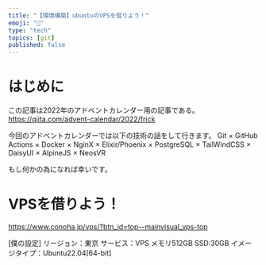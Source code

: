 ```yaml
---
title: "【環境構築】ubuntuのVPSを借りよう！"
emoji: "🎉"
type: "tech"
topics: [git]
published: false
---
```

# はじめに
この記事は2022年のアドベントカレンダー用の記事である。
https://qiita.com/advent-calendar/2022/frick

今回のアドベントカレンダーでは以下の技術の話をして行きます。
Git × GitHub Actions × Docker × NginX ×
Elixir/Phoenix × PostgreSQL × TailWindCSS × DaisyUI × AlpineJS × 
NeosVR

もし何かの為になれば幸いです。

# VPSを借りよう！

https://www.conoha.jp/vps/?btn_id=top--mainvisual_vps-top

[僕の設定]
リージョン：東京
サービス：VPS
メモリ512GB
SSD:30GB
イメージタイプ：Ubuntu22.04[64-bit]